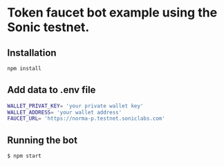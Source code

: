 # Token faucet bot example using the Sonic testnet.

## Installation

```bash
npm install
```

## Add data to .env file

```bash
WALLET_PRIVAT_KEY= 'your private wallet key'
WALLET_ADDRESS= 'your wallet address'
FAUCET_URL= 'https://norma-p.testnet.soniclabs.com'
```

## Running the bot

```bash
$ npm start
```
